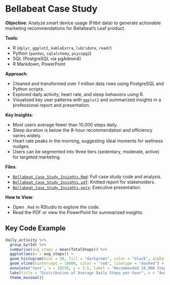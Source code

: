 # Bellabeat Case Study

**Objective**: Analyze smart device usage (Fitbit data) to generate actionable marketing recommendations for Bellabeat’s Leaf product.

**Tools**:  
- R (`dplyr`, `ggplot2`, `kableExtra`, `lubridate`, `readr`)  
- Python (`pandas`, `sqlalchemy`, `psycopg2`)  
- SQL (PostgreSQL via pgAdmin4)  
- R Markdown, PowerPoint

**Approach**:
- Cleaned and transformed over 1 million data rows using PostgreSQL and Python scripts.
- Explored daily activity, heart rate, and sleep behaviors using R.
- Visualized key user patterns with `ggplot2` and summarized insights in a professional report and presentation.

**Key Insights**:
- Most users average fewer than 10,000 steps daily.
- Sleep duration is below the 8-hour recommendation and efficiency varies widely.
- Heart rate peaks in the morning, suggesting ideal moments for wellness nudges.
- Users can be segmented into three tiers (sedentary, moderate, active) for targeted marketing.

**Files**:
- [`Bellabeat_Case_Study_Insights.Rmd`](Bellabeat.Rmd): Full case study code and analysis.
- [`Bellabeat_Case_Study_Insights.pdf`](Bellabeat.pdf): Knitted report for stakeholders.
- [`Bellabeat_Case_Study_Insights.pptx`](Bellabeat.pptx): Executive presentation.

**How to View**:  
- Open `.Rmd` in RStudio to explore the code.  
- Read the PDF or view the PowerPoint for summarized insights.

## Key Code Example
```r
daily_activity %>%
  group_by(Id) %>%
  summarise(avg_steps = mean(TotalSteps)) %>%
  ggplot(aes(x = avg_steps)) +
  geom_histogram(bins = 30, fill = "darkgreen", color = "black", alpha = 0.75) +
  geom_vline(xintercept = 10000, color = "red", linetype = "dashed") +
  annotate("text", x = 10250, y = 3.5, label = "Recommended 10,000 Steps", color = "red", size = 3.5, hjust = 0) +
  labs(title = "Distribution of Average Daily Steps per User", x = "Average Steps", y = "Count of Users") +
  theme_minimal()

